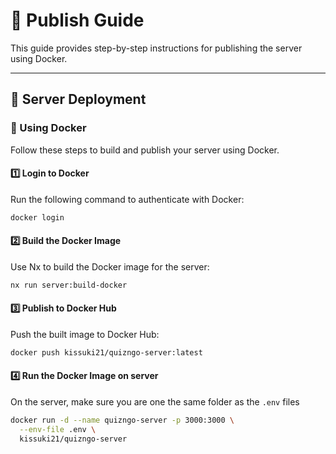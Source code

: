 # 📌 Publish Guide

This guide provides step-by-step instructions for publishing the server using Docker.

---

## 🚀 Server Deployment

### 🐳 Using Docker

Follow these steps to build and publish your server using Docker.

#### 1️⃣ Login to Docker

Run the following command to authenticate with Docker:

```sh
docker login
```

#### 2️⃣ Build the Docker Image

Use Nx to build the Docker image for the server:

```sh
nx run server:build-docker
```

#### 3️⃣ Publish to Docker Hub

Push the built image to Docker Hub:

```sh
docker push kissuki21/quizngo-server:latest
```

#### 4️⃣ Run the Docker Image on server

On the server, make sure you are one the same folder as the `.env` files

```sh
docker run -d --name quizngo-server -p 3000:3000 \
  --env-file .env \
  kissuki21/quizngo-server
```
